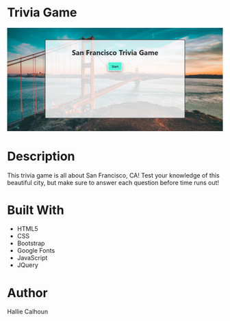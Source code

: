 # Trivia Game

![Site Screenshot](assets/images/screenshot.PNG)

# Description
This trivia game is all about San Francisco, CA! Test your knowledge of this beautiful city, but make sure to answer each question before time runs out!

# Built With
* HTML5
* CSS
* Bootstrap
* Google Fonts
* JavaScript
* JQuery

# Author
Hallie Calhoun